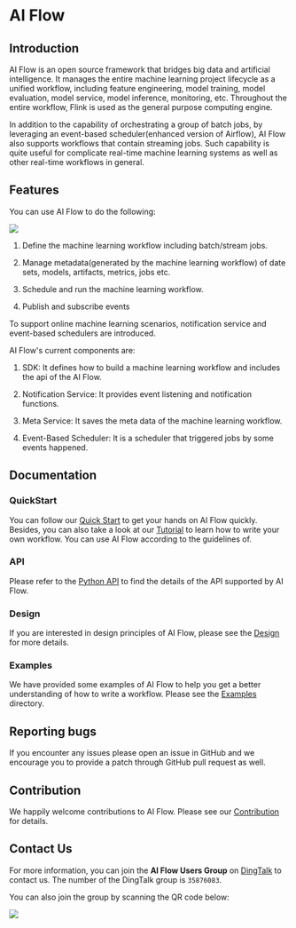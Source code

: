 # AI Flow

## Introduction

AI Flow is an open source framework that bridges big data and artificial intelligence. It manages the entire machine learning project lifecycle as a unified workflow, including feature engineering, model training, model evaluation, model service, model inference, monitoring, etc. Throughout the entire workflow, Flink is used as the general purpose computing engine.

In addition to the capability of orchestrating a group of batch jobs, by leveraging an event-based scheduler(enhanced version of Airflow), AI Flow also supports workflows that contain streaming jobs. Such capability is quite useful for complicate real-time machine learning systems as well as other real-time workflows in general.

## Features

You can use AI Flow to do the following:

![](https://raw.githubusercontent.com/wiki/flink-extended/ai-flow/images/functions.png)

1. Define the machine learning workflow including batch/stream jobs.

2. Manage metadata(generated by the machine learning workflow) of date sets, models, artifacts, metrics, jobs etc.

3. Schedule and run the machine learning workflow.

4. Publish and subscribe events

To support online machine learning scenarios, notification service and event-based schedulers are introduced.

AI Flow's current components are:

1. SDK: It defines how to build a machine learning workflow and includes the api of the AI Flow.

2. Notification Service: It provides event listening and notification functions.

3. Meta Service: It saves the meta data of the machine learning workflow.

4. Event-Based Scheduler: It is a scheduler that triggered jobs by some events happened.

## Documentation

### QuickStart

You can follow our [Quick Start](https://github.com/flink-extended/ai-flow/wiki/Quick-Start) to get your hands on AI Flow quickly. Besides, you can also take a look at our [Tutorial](https://github.com/flink-extended/ai-flow/wiki/Tutorial) to learn how to write your own workflow. You can use AI Flow according to the guidelines of. 

### API

Please refer to the [Python API](https://github.com/flink-extended/ai-flow/wiki/Python-API) to find the details of the API supported by AI Flow.

### Design

If you are interested in design principles of AI Flow, please see the [Design](https://github.com/flink-extended/ai-flow/wiki/Design) for more details.

### Examples

We have provided some examples of AI Flow to help you get a better understanding of how to write a workflow. Please see the [Examples](https://github.com/flink-extended/ai-flow/tree/master/examples/) directory.

## Reporting bugs

If you encounter any issues please open an issue in GitHub and we encourage you to provide a patch through GitHub pull request as well.

## Contribution

We happily welcome contributions to AI Flow. Please see our [Contribution](https://github.com/flink-extended/ai-flow/wiki/Contribution) for details.

## Contact Us

For more information, you can join the **AI Flow Users Group** on [DingTalk](https://www.dingtalk.com) to contact us. The number of the DingTalk group is `35876083`. 

You can also join the group by scanning the QR code below:

![](https://raw.githubusercontent.com/wiki/alibaba/flink-ai-extended/images/dingtalk_qr_code.png)
